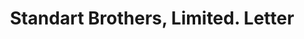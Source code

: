 ---
doi: 10.7916/D8JT12F9
date_other: '1905'
date_other_textual: '1905'
form: correspondence
genre:
- Letters (correspondence)
name:
- Standart Brothers, Limited
object_in_context_url: https://biggert.cul.columbia.edu/items/view/ave_biggert_00621
subject_hierarchical_geographic:
- Detroit, Michigan, United States
subject_name:
- Standart Brothers, Limited
title: Standart Brothers, Limited. Letter
sort_title: Standart Brothers, Limited. Letter
call_number: ave_biggert_00621
coordinates:
- 42.331388888888895,-83.04583333333333
pid: ave_biggert_00621
identifiers: ave_biggert_00621
permalink: /biggert/ave_biggert_00621/
layout: iiif-image-page
---